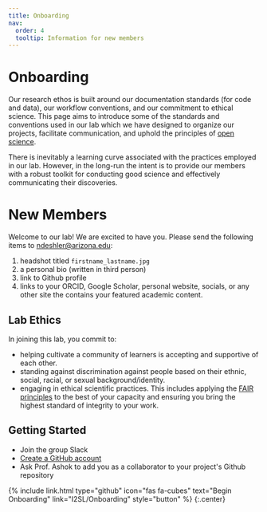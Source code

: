 ```yaml
---
title: Onboarding
nav:
  order: 4
  tooltip: Information for new members
---
```


# <i class="fas fa-stairs"></i>Onboarding

Our research ethos is built around our documentation standards (for code and data), our workflow conventions, and our commitment to ethical science. This page aims to introduce some of the standards and conventions used in our lab which we have designed to organize our projects, facilitate communication, and uphold the principles of [open science](https://en.wikipedia.org/wiki/Open_science).  

There is inevitably a learning curve associated with the practices employed in our lab. However, in the long-run the intent is to provide our members with a robust toolkit for conducting good science and effectively communicating their discoveries.

# New Members
Welcome to our lab! We are excited to have you. Please send the following items to ndeshler@arizona.edu:
  1. headshot titled `firstname_lastname.jpg`
  2. a personal bio (written in third person)
  3. link to Github profile
  4. links to your ORCID, Google Scholar, personal website, socials, or any other site the contains your featured academic content.



## Lab Ethics
In joining this lab, you commit to:
- helping cultivate a community of learners is accepting and supportive of each other.
- standing against discrimination against people based on their ethnic, social, racial, or sexual background/identity.
- engaging in ethical scientific practices. This includes applying the [FAIR principles](https://www.go-fair.org/fair-principles/) to the best of your capacity and ensuring you bring the highest standard of integrity to your work.


## Getting Started
- Join the group Slack
- [Create a GitHub account](https://github.com)
- Ask Prof. Ashok to add you as a collaborator to your project's Github repository


{%
  include link.html
  type="github"
  icon="fas fa-cubes"
  text="Begin Onboarding"
  link="I2SL/Onboarding"
  style="button"
%}
{:.center}
